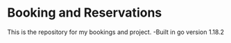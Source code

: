 # Booking and Reservations
This is the repository for my bookings and project.
-Built in go version 1.18.2
